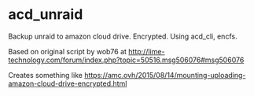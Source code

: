# acd_unraid
Backup unraid to amazon cloud drive. Encrypted. Using acd_cli, encfs.

Based on original script by wob76 at http://lime-technology.com/forum/index.php?topic=50516.msg506076#msg506076

Creates something like https://amc.ovh/2015/08/14/mounting-uploading-amazon-cloud-drive-encrypted.html
